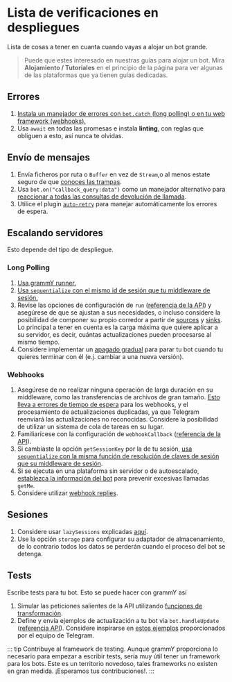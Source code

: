 # Lista de verificaciones en despliegues

Lista de cosas a tener en cuanta cuando vayas a alojar un bot grande.

> Puede que estes interesado en nuestras guías para alojar un bot.
> Mira **Alojamiento / Tutoriales** en el principio de la página para ver algunas de las plataformas que ya tienen guías dedicadas.

## Errores

1. [Instala un manejador de errores con `bot.catch` (long polling) o en tu web framework (webhooks).](../guide/errors)
2. Usa `await` en todas las promesas e instala **linting**, con reglas que obliguen a esto, así nunca te olvidas.

## Envío de mensajes

1. Envía ficheros por ruta o `Buffer` en vez de `Stream`,o al menos estate seguro de que [conoces las trampas](./transformers#casos-de-uso-de-las-funciones-de-transformacion).
2. Usa `bot.on("callback_query:data")` como un manejador alternativo para [reaccionar a todas las consultas de devolución de llamada](../plugins/keyboard#respondiendo-a-los-clics).
3. Utilice el plugin [`auto-retry`](../plugins/auto-retry) para manejar automáticamente los errores de espera.

## Escalando servidores

Esto depende del tipo de despliegue.

### Long Polling

1. [Usa grammY runner.](../plugins/runner)
2. [Usa `sequentialize` con el mismo id de sesión que tu middleware de sesión.](./scaling#la-concurrencia-es-dificil)
3. Revise las opciones de configuración de `run` ([referencia de la API](https://deno.land/x/grammy_runner/mod.ts?s=run)) y asegúrese de que se ajustan a sus necesidades, o incluso considere la posibilidad de componer su propio corredor a partir de [sources](https://deno.land/x/grammy_runner/mod.ts?s=UpdateSource) y [sinks](https://deno.land/x/grammy_runner/mod.ts?s=UpdateSink).
   Lo principal a tener en cuenta es la carga máxima que quiere aplicar a su servidor, es decir, cuántas actualizaciones pueden procesarse al mismo tiempo.
4. Considere implementar un [apagado gradual](../advanced/reliability#apagado-correcto) para parar tu bot cuando tu quieres terminar con él (e.j. cambiar a una nueva versión).

### Webhooks

1. Asegúrese de no realizar ninguna operación de larga duración en su middleware, como las transferencias de archivos de gran tamaño. [Esto lleva a errores de tiempo de espera](../guide/deployment-types#terminar-las-solicitudes-de-webhooks-a-tiempo) para los webhooks, y el procesamiento de actualizaciones duplicadas, ya que Telegram reenviará las actualizaciones no reconocidas. Considere la posibilidad de utilizar un sistema de cola de tareas en su lugar.
2. Familiarícese con la configuración de `webhookCallback` ([referencia de la API](https://deno.land/x/grammy/mod.ts?s=webhookCallback)).
3. Si cambiaste la opción `getSessionKey` por la de tu sesión, [usa `sequentialize` con la misma función de resolución de claves de sesión que su middleware de sesión](./scaling#la-concurrencia-es-dificil).
4. Si se ejecuta en una plataforma sin servidor o de autoescalado, [establezca la información del bot](https://deno.land/x/grammy/mod.ts?s=BotConfig) para prevenir excesivas llamadas `getMe`.
5. Considere utilizar [webhook replies](../guide/deployment-types#webhook-reply).

## Sesiones

1. Considere usar `lazySessions` explicadas [aquí](../plugins/session#lazy-sessions).
2. Use la opción `storage` para configurar su adaptador de almacenamiento, de lo contrario todos los datos se perderán cuando el proceso del bot se detenga.

## Tests

Escribe tests para tu bot. Esto se puede hacer con grammY así

1. Simular las peticiones salientes de la API utilizando [funciones de transformación](./transformers).
2. Define y envía ejemplos de actualización a tu bot via `bot.handleUpdate` ([referencia API](https://deno.land/x/grammy/mod.ts?s=Bot#method_handleUpdate_0)). Considere inspirarse en [estos ejemplos](https://core.telegram.org/bots/webhooks#testing-your-bot-with-updates) proporcionados por el equipo de Telegram.

::: tip Contribuye al framework de testing.
Aunque grammY proporciona lo necesario para empezar a escribir tests, sería muy útil tener un framework para los bots.
Este es un territorio novedoso, tales frameworks no existen en gran medida.
¡Esperamos tus contribuciones!.
:::
